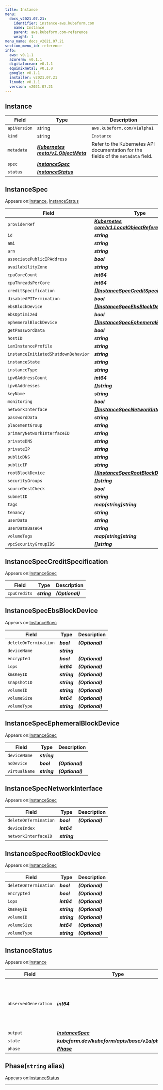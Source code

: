 ```yaml
---
title: Instance
menu:
  docs_v2021.07.21:
    identifier: instance-aws.kubeform.com
    name: Instance
    parent: aws.kubeform.com-reference
    weight: 1
menu_name: docs_v2021.07.21
section_menu_id: reference
info:
  aws: v0.1.1
  azurerm: v0.1.1
  digitalocean: v0.1.1
  equinixmetal: v0.1.0
  google: v0.1.1
  installer: v2021.07.21
  linode: v0.1.1
  version: v2021.07.21
---
```


## Instance
| Field | Type | Description |
| ------ | ----- | ----------- |
| `apiVersion` | string | `aws.kubeform.com/v1alpha1` |
|    `kind` | string | `Instance` |
| `metadata` | ***[Kubernetes meta/v1.ObjectMeta](https://v1-18.docs.kubernetes.io/docs/reference/generated/kubernetes-api/v1.18/#objectmeta-v1-meta)***|Refer to the Kubernetes API documentation for the fields of the `metadata` field.|
| `spec` | ***[InstanceSpec](#instancespec)***||
| `status` | ***[InstanceStatus](#instancestatus)***||
## InstanceSpec

Appears on:[Instance](#instance), [InstanceStatus](#instancestatus)

| Field | Type | Description |
| ------ | ----- | ----------- |
| `providerRef` | ***[Kubernetes core/v1.LocalObjectReference](https://v1-18.docs.kubernetes.io/docs/reference/generated/kubernetes-api/v1.18/#localobjectreference-v1-core)***||
| `id` | ***string***||
| `ami` | ***string***||
| `arn` | ***string***| ***(Optional)*** |
| `associatePublicIPAddress` | ***bool***| ***(Optional)*** |
| `availabilityZone` | ***string***| ***(Optional)*** |
| `cpuCoreCount` | ***int64***| ***(Optional)*** |
| `cpuThreadsPerCore` | ***int64***| ***(Optional)*** |
| `creditSpecification` | ***[[]InstanceSpecCreditSpecification](#instancespeccreditspecification)***| ***(Optional)*** |
| `disableAPITermination` | ***bool***| ***(Optional)*** |
| `ebsBlockDevice` | ***[[]InstanceSpecEbsBlockDevice](#instancespecebsblockdevice)***| ***(Optional)*** |
| `ebsOptimized` | ***bool***| ***(Optional)*** |
| `ephemeralBlockDevice` | ***[[]InstanceSpecEphemeralBlockDevice](#instancespecephemeralblockdevice)***| ***(Optional)*** |
| `getPasswordData` | ***bool***| ***(Optional)*** |
| `hostID` | ***string***| ***(Optional)*** |
| `iamInstanceProfile` | ***string***| ***(Optional)*** |
| `instanceInitiatedShutdownBehavior` | ***string***| ***(Optional)*** |
| `instanceState` | ***string***| ***(Optional)*** |
| `instanceType` | ***string***||
| `ipv6AddressCount` | ***int64***| ***(Optional)*** |
| `ipv6Addresses` | ***[]string***| ***(Optional)*** |
| `keyName` | ***string***| ***(Optional)*** |
| `monitoring` | ***bool***| ***(Optional)*** |
| `networkInterface` | ***[[]InstanceSpecNetworkInterface](#instancespecnetworkinterface)***| ***(Optional)*** |
| `passwordData` | ***string***| ***(Optional)*** |
| `placementGroup` | ***string***| ***(Optional)*** |
| `primaryNetworkInterfaceID` | ***string***| ***(Optional)*** |
| `privateDNS` | ***string***| ***(Optional)*** |
| `privateIP` | ***string***| ***(Optional)*** |
| `publicDNS` | ***string***| ***(Optional)*** |
| `publicIP` | ***string***| ***(Optional)*** |
| `rootBlockDevice` | ***[[]InstanceSpecRootBlockDevice](#instancespecrootblockdevice)***| ***(Optional)*** |
| `securityGroups` | ***[]string***| ***(Optional)*** |
| `sourceDestCheck` | ***bool***| ***(Optional)*** |
| `subnetID` | ***string***| ***(Optional)*** |
| `tags` | ***map[string]string***| ***(Optional)*** |
| `tenancy` | ***string***| ***(Optional)*** |
| `userData` | ***string***| ***(Optional)*** |
| `userDataBase64` | ***string***| ***(Optional)*** |
| `volumeTags` | ***map[string]string***| ***(Optional)*** |
| `vpcSecurityGroupIDS` | ***[]string***| ***(Optional)*** |
## InstanceSpecCreditSpecification

Appears on:[InstanceSpec](#instancespec)

| Field | Type | Description |
| ------ | ----- | ----------- |
| `cpuCredits` | ***string***| ***(Optional)*** |
## InstanceSpecEbsBlockDevice

Appears on:[InstanceSpec](#instancespec)

| Field | Type | Description |
| ------ | ----- | ----------- |
| `deleteOnTermination` | ***bool***| ***(Optional)*** |
| `deviceName` | ***string***||
| `encrypted` | ***bool***| ***(Optional)*** |
| `iops` | ***int64***| ***(Optional)*** |
| `kmsKeyID` | ***string***| ***(Optional)*** |
| `snapshotID` | ***string***| ***(Optional)*** |
| `volumeID` | ***string***| ***(Optional)*** |
| `volumeSize` | ***int64***| ***(Optional)*** |
| `volumeType` | ***string***| ***(Optional)*** |
## InstanceSpecEphemeralBlockDevice

Appears on:[InstanceSpec](#instancespec)

| Field | Type | Description |
| ------ | ----- | ----------- |
| `deviceName` | ***string***||
| `noDevice` | ***bool***| ***(Optional)*** |
| `virtualName` | ***string***| ***(Optional)*** |
## InstanceSpecNetworkInterface

Appears on:[InstanceSpec](#instancespec)

| Field | Type | Description |
| ------ | ----- | ----------- |
| `deleteOnTermination` | ***bool***| ***(Optional)*** |
| `deviceIndex` | ***int64***||
| `networkInterfaceID` | ***string***||
## InstanceSpecRootBlockDevice

Appears on:[InstanceSpec](#instancespec)

| Field | Type | Description |
| ------ | ----- | ----------- |
| `deleteOnTermination` | ***bool***| ***(Optional)*** |
| `encrypted` | ***bool***| ***(Optional)*** |
| `iops` | ***int64***| ***(Optional)*** |
| `kmsKeyID` | ***string***| ***(Optional)*** |
| `volumeID` | ***string***| ***(Optional)*** |
| `volumeSize` | ***int64***| ***(Optional)*** |
| `volumeType` | ***string***| ***(Optional)*** |
## InstanceStatus

Appears on:[Instance](#instance)

| Field | Type | Description |
| ------ | ----- | ----------- |
| `observedGeneration` | ***int64***| ***(Optional)*** Resource generation, which is updated on mutation by the API Server.|
| `output` | ***[InstanceSpec](#instancespec)***| ***(Optional)*** |
| `state` | ***kubeform.dev/kubeform/apis/base/v1alpha1.State***| ***(Optional)*** |
| `phase` | ***[Phase](#phase)***| ***(Optional)*** |
## Phase(`string` alias)

Appears on:[InstanceStatus](#instancestatus)

---
